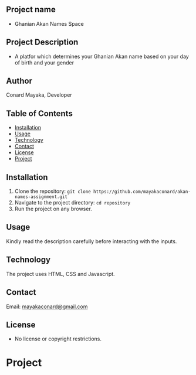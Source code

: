 ## Project name
- Ghanian Akan Names Space

## Project Description
- A platfor which determines your Ghanian Akan name based on your day of birth and your gender

## Author
Conard Mayaka, 
Developer


## Table of Contents

- [Installation](#installation)
- [Usage](#usage)
- [Technology](#technology)
- [Contact](#contact)
- [License](#license)
- [Project](#project)
## Installation

1. Clone the repository: `git clone https://github.com/mayakaconard/akan-names-assignment.git`
2. Navigate to the project directory: `cd repository`
3. Run the project on any browser.

## Usage

Kindly read the description carefully before interacting with the inputs. 

## Technology
The project uses HTML, CSS and Javascript.

## Contact
Email: mayakaconard@gmail.com

## License
- No license or copyright restrictions.

# Project
